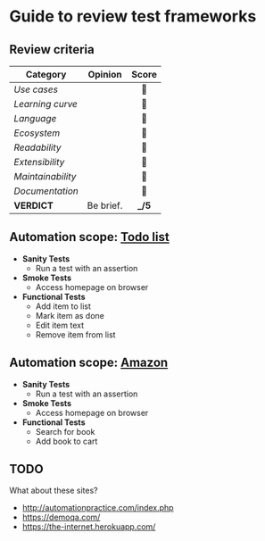 # Guide to review test frameworks

## Review criteria

| Category        | Opinion                                                      | Score   |
| --------------- | ------------------------------------------------------------ | :---:   |
| _Use cases_       |                                                              | 🥉       |
| _Learning curve_  |                                                              | 🥉       |
| _Language_        |                                                              | 🥉       |
| _Ecosystem_       |                                                              | 🥉       |
| _Readability_     |                                                              | 🥉       |
| _Extensibility_   |                                                              | 🥉       |
| _Maintainability_ |                                                              | 🥉       |
| _Documentation_   |                                                              | 🥉       |
| **VERDICT**   | Be brief.                                                    | **_/5** |

## Automation scope: [Todo list](http://todomvc.com/examples/react/#/)

- **Sanity Tests**
  - Run a test with an assertion
- **Smoke Tests**
  - Access homepage on browser
- **Functional Tests**
  - Add item to list
  - Mark item as done
  - Edit item text
  - Remove item from list

## Automation scope: [Amazon](https://amazon.com/)

- **Sanity Tests**
  - Run a test with an assertion
- **Smoke Tests**
  - Access homepage on browser
- **Functional Tests**
  - Search for book
  - Add book to cart

## TODO

What about these sites?

- http://automationpractice.com/index.php
- https://demoqa.com/
- https://the-internet.herokuapp.com/
